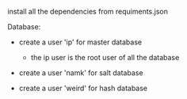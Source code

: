 <!-- setup markdown -->
install all the dependencies from requiments.json

Database:
- create a user 'ip' for master database
    - the ip user is the root user of all the database

- create a user 'namk' for salt database
- create a user 'weird' for hash database

